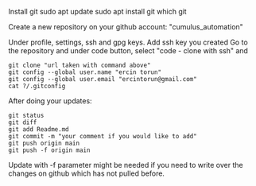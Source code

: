 Install git 
    sudo apt update 
    sudo apt install git 
    which git 

Create a new repository on your github account: "cumulus_automation"

Under profile, settings, ssh and gpg keys. Add ssh key you created
Go to the repository and under code button, select  "code - clone with ssh" and 

    git clone "url taken with command above"
    git config --global user.name "ercin torun"
    git config --global user.email "ercintorun@gmail.com"
    cat ?/.gitconfig

After doing your updates: 

    git status 
    git diff
    git add Readme.md 
    git commit -m "your comment if you would like to add"
    git push origin main
    git push -f origin main  

Update with -f parameter might be needed if you need to write over the changes on github which has not pulled before. 
